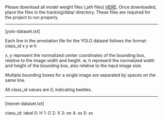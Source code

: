 Please download all model weight files (.pth files) [HERE](https://drive.google.com/drive/folders/1vGJgGVYwupqA06Lj6wFC9Ki-DBtZDRHL?usp=drive_link). Once downloaded, place the files in the tracking/data/ directory. These files are required for the project to run properly.


---


[yolo-dataset.txt]

Each line in the annotation file for the YOLO dataset follows the format:
class_id x y w h

x, y represent the normalized center coordinates of the bounding box, relative to the image width and height.
w, h represent the normalized width and height of the bounding box, also relative to the input image size.

Multiple bounding boxes for a single image are separated by spaces on the same line.

All class_id values are 0, indicating beetles.


---


[resnet-dataset.txt]

class_id: label
0: H
1: O
2: X
3: nn
4: ss
5: xx
